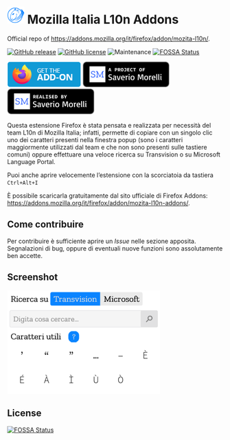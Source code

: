 # <img src="img/icon-dark-96.png" width="40px" alt=""></img> Mozilla Italia L10n Addons
Official repo of https://addons.mozilla.org/it/firefox/addon/mozita-l10n/.

[![GitHub release](https://img.shields.io/github/release/Sav22999/mozita-l10n-addons.svg)](https://github.com/Sav22999/mozita-l10n-addons/releases/) [![GitHub license](https://img.shields.io/github/license/Sav22999/mozita-l10n-addons.svg)](https://github.com/Sav22999/mozita-l10n-addons/blob/master/LICENSE) ![Maintenance](https://img.shields.io/badge/Maintained%3F-yes-green.svg)
[![FOSSA Status](https://app.fossa.io/api/projects/git%2Bgithub.com%2FSav22999%2Fmozita-l10n-addons.svg?type=shield)](https://app.fossa.io/projects/git%2Bgithub.com%2FSav22999%2Fmozita-l10n-addons?ref=badge_shield)

[<img src="img/badge.png" height="60px">](https://addons.mozilla.org/it/firefox/addon/mozita-l10n/) [<img src="img/a-project-of.png" height="60px" />](https://saveriomorelli.com) [<img src="img/realised-by.png" height="60px" />](https://saveriomorelli.com)

Questa estensione Firefox è stata pensata e realizzata per necessità del team L10n di Mozilla Italia; infatti, permette di copiare con un singolo clic uno dei caratteri presenti nella finestra popup (sono i caratteri maggiormente utilizzati dal team e che non sono presenti sulle tastiere comuni) oppure effettuare una veloce ricerca su Transvision o su Microsoft Language Portal.

Puoi anche aprire velocemente l’estensione con la scorciatoia da tastiera `Ctrl+Alt+I`

È possibile scaricarla gratuitamente dal sito ufficiale di Firefox Addons: https://addons.mozilla.org/it/firefox/addon/mozita-l10n-addons/.

## Come contribuire
Per contribuire è sufficiente aprire un _Issue_ nelle sezione apposita. Segnalazioni di bug, oppure di eventuali nuove funzioni sono assolutamente ben accette.

## Screenshot

<img src="screenshots/2.1/1.png" alt="Screenshot" style="zoom:50%;" />

## License
[![FOSSA Status](https://app.fossa.io/api/projects/git%2Bgithub.com%2FSav22999%2Fmozita-l10n-addons.svg?type=large)](https://app.fossa.io/projects/git%2Bgithub.com%2FSav22999%2Fmozita-l10n-addons?ref=badge_large)
